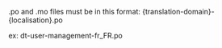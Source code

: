 .po and .mo files must be in this format:
{translation-domain}-{localisation}.po

ex:
dt-user-management-fr_FR.po
